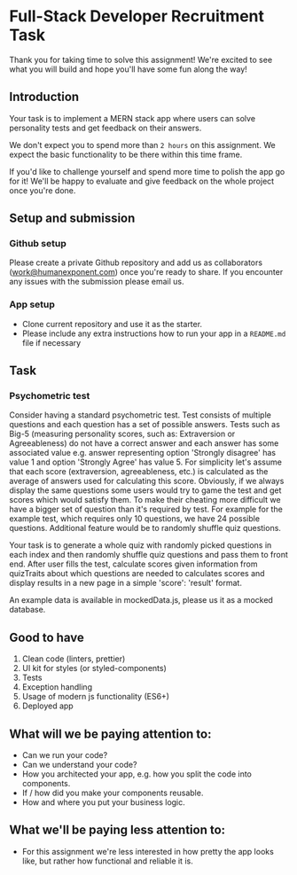 # Full-Stack Developer Recruitment Task

Thank you for taking time to solve this assignment! We're excited to see what you will build and hope you'll have some fun along the way!

## Introduction
Your task is to implement a MERN stack app where users can solve personality tests and get feedback on their answers.

We don't expect you to spend more than `2 hours` on this assignment. We expect the basic functionality to be there within
this time frame.

If you'd like to challenge yourself and spend more time to polish the app go for it!
We'll be happy to evaluate and give feedback on the whole project once you're done.

## Setup and submission

### Github setup

Please create a private Github repository and add us as collaborators (work@humanexponent.com) once you're ready to share.
If you encounter any issues with the submission please email us.

### App setup

* Clone current repository and use it as the starter.
* Please include any extra instructions how to run your app in a `README.md` file if necessary

## Task

### Psychometric test

Consider having a standard psychometric test.
Test consists of multiple questions and each question has a set of possible answers.
Tests such as Big-5 (measuring personality scores, such as: Extraversion or Agreeableness) do not have a correct answer and each answer has some associated value e.g. answer representing option 'Strongly disagree' has value 1 and option 'Strongly Agree' has value 5.
For simplicity let's assume that each score (extraversion, agreeableness, etc.) is calculated as the average of answers used for calculating this score. 
Obviously, if we always display the same questions some users would try to game the test and get scores which would satisfy them. 
To make their cheating more difficult we have a bigger set of question than it's required by test. For example for the example test, which requires only 10 questions, we have 24 possible questions. 
Additional feature would be to randomly shuffle quiz questions. 

Your task is to generate a whole quiz with randomly picked questions in each index and then randomly shuffle quiz questions and pass them to front end.
After user fills the test, calculate scores given information from quizTraits about which questions are needed to calculates scores and display results in a new page in a simple 'score': 'result' format.

An example data is available in mockedData.js, please us it as a mocked database.


## Good to have

1. Clean code (linters, prettier)
2. UI kit for styles (or styled-components)
3. Tests
4. Exception handling
5. Usage of modern js functionality (ES6+)
6. Deployed app

## What will we be paying attention to:
* Can we run your code?
* Can we understand your code?
* How you architected your app, e.g. how you split the code into components.
* If / how did you make your components reusable.
* How and where you put your business logic.

## What we'll be paying less attention to:
* For this assignment we're less interested in how pretty the app looks like, but rather how functional and reliable it is.





